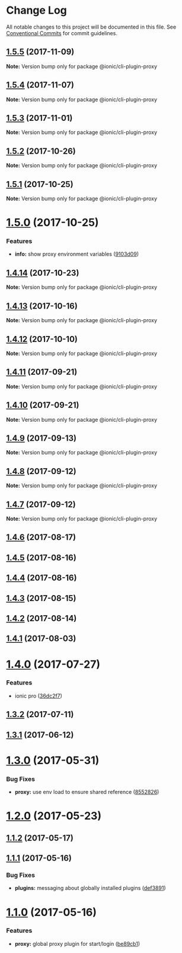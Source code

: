 # Change Log

All notable changes to this project will be documented in this file.
See [Conventional Commits](https://conventionalcommits.org) for commit guidelines.

<a name="1.5.5"></a>
## [1.5.5](https://github.com/ionic-team/ionic-cli/compare/@ionic/cli-plugin-proxy@1.5.4...@ionic/cli-plugin-proxy@1.5.5) (2017-11-09)




**Note:** Version bump only for package @ionic/cli-plugin-proxy

<a name="1.5.4"></a>
## [1.5.4](https://github.com/ionic-team/ionic-cli/compare/@ionic/cli-plugin-proxy@1.5.3...@ionic/cli-plugin-proxy@1.5.4) (2017-11-07)




**Note:** Version bump only for package @ionic/cli-plugin-proxy

<a name="1.5.3"></a>
## [1.5.3](https://github.com/ionic-team/ionic-cli/compare/@ionic/cli-plugin-proxy@1.5.2...@ionic/cli-plugin-proxy@1.5.3) (2017-11-01)




**Note:** Version bump only for package @ionic/cli-plugin-proxy

<a name="1.5.2"></a>
## [1.5.2](https://github.com/ionic-team/ionic-cli/compare/@ionic/cli-plugin-proxy@1.5.1...@ionic/cli-plugin-proxy@1.5.2) (2017-10-26)




**Note:** Version bump only for package @ionic/cli-plugin-proxy

<a name="1.5.1"></a>
## [1.5.1](https://github.com/ionic-team/ionic-cli/compare/@ionic/cli-plugin-proxy@1.5.0...@ionic/cli-plugin-proxy@1.5.1) (2017-10-25)




**Note:** Version bump only for package @ionic/cli-plugin-proxy

<a name="1.5.0"></a>
# [1.5.0](https://github.com/ionic-team/ionic-cli/compare/@ionic/cli-plugin-proxy@1.4.14...@ionic/cli-plugin-proxy@1.5.0) (2017-10-25)


### Features

* **info:** show proxy environment variables ([9103d09](https://github.com/ionic-team/ionic-cli/commit/9103d09))




<a name="1.4.14"></a>
## [1.4.14](https://github.com/ionic-team/ionic-cli/compare/@ionic/cli-plugin-proxy@1.4.13...@ionic/cli-plugin-proxy@1.4.14) (2017-10-23)




**Note:** Version bump only for package @ionic/cli-plugin-proxy

<a name="1.4.13"></a>
## [1.4.13](https://github.com/ionic-team/ionic-cli/compare/@ionic/cli-plugin-proxy@1.4.12...@ionic/cli-plugin-proxy@1.4.13) (2017-10-16)




**Note:** Version bump only for package @ionic/cli-plugin-proxy

<a name="1.4.12"></a>
## [1.4.12](https://github.com/ionic-team/ionic-cli/compare/@ionic/cli-plugin-proxy@1.4.9...@ionic/cli-plugin-proxy@1.4.12) (2017-10-10)




**Note:** Version bump only for package @ionic/cli-plugin-proxy

<a name="1.4.11"></a>
## [1.4.11](https://github.com/ionic-team/ionic-cli/compare/@ionic/cli-plugin-proxy@1.4.9...@ionic/cli-plugin-proxy@1.4.11) (2017-09-21)




**Note:** Version bump only for package @ionic/cli-plugin-proxy

<a name="1.4.10"></a>
## [1.4.10](https://github.com/ionic-team/ionic-cli/compare/@ionic/cli-plugin-proxy@1.4.9...@ionic/cli-plugin-proxy@1.4.10) (2017-09-21)




**Note:** Version bump only for package @ionic/cli-plugin-proxy

<a name="1.4.9"></a>
## [1.4.9](https://github.com/ionic-team/ionic-cli/compare/@ionic/cli-plugin-proxy@1.4.8...@ionic/cli-plugin-proxy@1.4.9) (2017-09-13)




**Note:** Version bump only for package @ionic/cli-plugin-proxy

<a name="1.4.8"></a>
## [1.4.8](https://github.com/ionic-team/ionic-cli/compare/@ionic/cli-plugin-proxy@1.4.7...@ionic/cli-plugin-proxy@1.4.8) (2017-09-12)




**Note:** Version bump only for package @ionic/cli-plugin-proxy

<a name="1.4.7"></a>
## [1.4.7](https://github.com/ionic-team/ionic-cli/compare/@ionic/cli-plugin-proxy@1.4.6...@ionic/cli-plugin-proxy@1.4.7) (2017-09-12)




**Note:** Version bump only for package @ionic/cli-plugin-proxy

<a name="1.4.6"></a>
## [1.4.6](https://github.com/ionic-team/ionic-cli/compare/@ionic/cli-plugin-proxy@1.4.5...@ionic/cli-plugin-proxy@1.4.6) (2017-08-17)




<a name="1.4.5"></a>
## [1.4.5](https://github.com/ionic-team/ionic-cli/compare/@ionic/cli-plugin-proxy@1.4.4...@ionic/cli-plugin-proxy@1.4.5) (2017-08-16)




<a name="1.4.4"></a>
## [1.4.4](https://github.com/ionic-team/ionic-cli/compare/@ionic/cli-plugin-proxy@1.4.3...@ionic/cli-plugin-proxy@1.4.4) (2017-08-16)




<a name="1.4.3"></a>
## [1.4.3](https://github.com/ionic-team/ionic-cli/compare/@ionic/cli-plugin-proxy@1.4.2...@ionic/cli-plugin-proxy@1.4.3) (2017-08-15)




<a name="1.4.2"></a>
## [1.4.2](https://github.com/ionic-team/ionic-cli/compare/@ionic/cli-plugin-proxy@1.4.1...@ionic/cli-plugin-proxy@1.4.2) (2017-08-14)




<a name="1.4.1"></a>
## [1.4.1](https://github.com/ionic-team/ionic-cli/compare/@ionic/cli-plugin-proxy@1.4.0...@ionic/cli-plugin-proxy@1.4.1) (2017-08-03)




<a name="1.4.0"></a>
# [1.4.0](https://github.com/ionic-team/ionic-cli/compare/@ionic/cli-plugin-proxy@1.3.2...@ionic/cli-plugin-proxy@1.4.0) (2017-07-27)


### Features

* ionic pro ([36dc2f7](https://github.com/ionic-team/ionic-cli/commit/36dc2f7))




<a name="1.3.2"></a>
## [1.3.2](https://github.com/ionic-team/ionic-cli/compare/@ionic/cli-plugin-proxy@1.3.1...@ionic/cli-plugin-proxy@1.3.2) (2017-07-11)




<a name="1.3.1"></a>
## [1.3.1](https://github.com/ionic-team/ionic-cli/compare/@ionic/cli-plugin-proxy@1.3.0...@ionic/cli-plugin-proxy@1.3.1) (2017-06-12)




<a name="1.3.0"></a>
# [1.3.0](https://github.com/ionic-team/ionic-cli/compare/@ionic/cli-plugin-proxy@1.2.0...@ionic/cli-plugin-proxy@1.3.0) (2017-05-31)


### Bug Fixes

* **proxy:** use env load to ensure shared reference ([8552826](https://github.com/ionic-team/ionic-cli/commit/8552826))




<a name="1.2.0"></a>
# [1.2.0](https://github.com/ionic-team/ionic-cli/compare/@ionic/cli-plugin-proxy@1.1.2...@ionic/cli-plugin-proxy@1.2.0) (2017-05-23)




<a name="1.1.2"></a>
## [1.1.2](https://github.com/ionic-team/ionic-cli/compare/@ionic/cli-plugin-proxy@1.1.1...@ionic/cli-plugin-proxy@1.1.2) (2017-05-17)




<a name="1.1.1"></a>
## [1.1.1](https://github.com/ionic-team/ionic-cli/compare/@ionic/cli-plugin-proxy@1.1.0...@ionic/cli-plugin-proxy@1.1.1) (2017-05-16)


### Bug Fixes

* **plugins:** messaging about globally installed plugins ([def3891](https://github.com/ionic-team/ionic-cli/commit/def3891))




<a name="1.1.0"></a>
# [1.1.0](https://github.com/ionic-team/ionic-cli/compare/@ionic/cli-plugin-proxy@1.0.0...@ionic/cli-plugin-proxy@1.1.0) (2017-05-16)


### Features

* **proxy:** global proxy plugin for start/login ([be89cb1](https://github.com/ionic-team/ionic-cli/commit/be89cb1))
